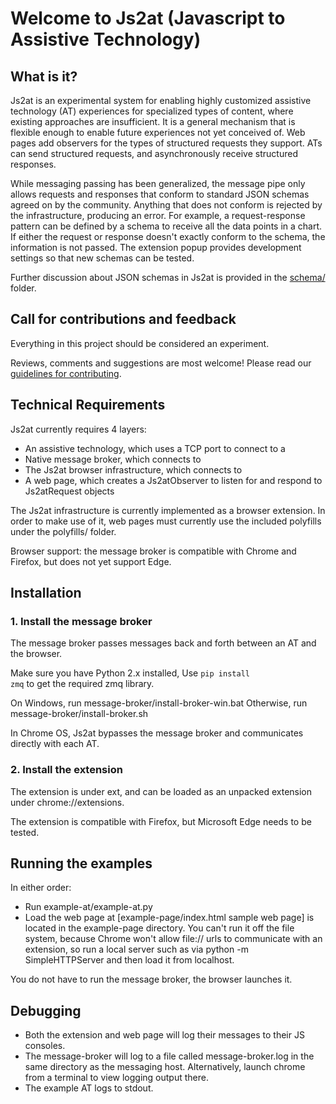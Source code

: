 # Welcome to Js2at (Javascript to Assistive Technology)

## What is it?

Js2at is an experimental system for enabling highly customized assistive technology (AT) experiences for specialized types of content, where existing approaches are insufficient. It is a general mechanism that is flexible enough to enable future experiences not yet conceived of. Web pages add observers for the types of structured requests they support. ATs can send structured requests, and asynchronously receive structured responses.

While messaging passing has been generalized, the message pipe only allows requests and responses that conform to standard JSON schemas agreed on by the community. Anything that does not conform is rejected by the infrastructure, producing an error. For example, a request-response pattern can be defined by a schema to receive all the data points in a chart. If either the request or response doesn't exactly conform to the schema, the information is not passed. The extension popup provides development settings so that new schemas can be tested.

Further discussion about JSON schemas in Js2at is provided in the [schema/](schema) folder.

## Call for contributions and feedback

Everything in this project should be considered an experiment.

Reviews, comments and suggestions are most welcome!
Please read our [guidelines for contributing](CONTRIBUTING.md).


## Technical Requirements

Js2at currently requires 4 layers:
- An assistive technology, which uses a TCP port to connect to a
- Native message broker, which connects to
- The Js2at browser infrastructure, which connects to
- A web page, which creates a Js2atObserver to listen for and respond to Js2atRequest objects

The Js2at infrastructure is currently implemented as a browser extension. In order to make use of it, web pages must currently use the included polyfills under the polyfills/ folder.

Browser support: the message broker is compatible with Chrome and Firefox, but does not yet support Edge.

## Installation

### 1. Install the message broker

The message broker passes messages back and forth between an AT and the browser.

Make sure you have Python 2.x installed, Use <code>pip install zmq</code> to get the required zmq library.

On Windows, run message-broker/install-broker-win.bat
Otherwise, run message-broker/install-broker.sh

In Chrome OS, Js2at bypasses the message broker and communicates directly with each AT.

### 2. Install the extension

The extension is under ext, and can be loaded as an unpacked extension under
chrome://extensions.

The extension is compatible with Firefox, but Microsoft Edge needs to be tested.

## Running the examples

In either order:
- Run example-at/example-at.py
- Load the web page at [example-page/index.html sample web page] is located
in the example-page directory. You can't run it off the file system, because
Chrome won't allow file:// urls to communicate with an extension, so run a
local server such as
via python -m SimpleHTTPServer and then load it from localhost.

You do not have to run the message broker, the browser launches it.

## Debugging

- Both the extension and web page will log their messages to their JS consoles.
- The message-broker will log to a file called
message-broker.log in the same directory as the messaging host.
Alternatively, launch chrome from a terminal to view logging output there.
- The example AT logs to stdout.



